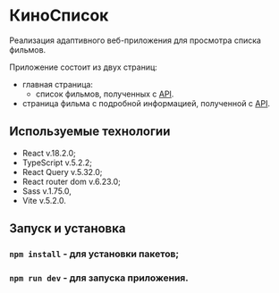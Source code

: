 # КиноСписок

Реализация адаптивного веб-приложения для просмотра списка фильмов.

Приложение состоит из двух страниц:

- главная страница:
    - список фильмов, полученных с [API](https://developer.themoviedb.org/reference/trending-movies).
- страница фильма с подробной информацией, полученной с [API](https://developer.themoviedb.org/reference/movie-details).

## Используемые технологии

- React v.18.2.0;
- TypeScript v.5.2.2;
- React Query v.5.32.0;
- React router dom v.6.23.0;
- Sass v.1.75.0,
- Vite v.5.2.0.

## Запуск и установка

### `npm install` - для установки пакетов;

### `npm run dev` - для запуска приложения.